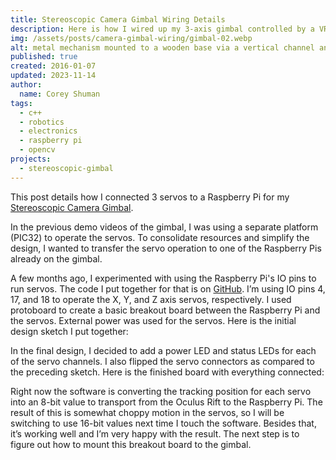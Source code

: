 ```yaml
---
title: Stereoscopic Camera Gimbal Wiring Details
description: Here is how I wired up my 3-axis gimbal controlled by a VR headset.
img: /assets/posts/camera-gimbal-wiring/gimbal-02.webp
alt: metal mechanism mounted to a wooden base via a vertical channel and metal shaft
published: true
created: 2016-01-07
updated: 2023-11-14
author: 
  name: Corey Shuman
tags: 
  - c++
  - robotics
  - electronics
  - raspberry pi
  - opencv
projects:
  - stereoscopic-gimbal
---
```


This post details how I connected 3 servos to a Raspberry Pi for my [Stereoscopic Camera Gimbal](./post/camera-gimbal-demo).

In the previous demo videos of the gimbal, I was using a separate platform (PIC32) to operate the servos. To consolidate resources and simplify the design, I wanted to transfer the servo operation to one of the Raspberry Pis already on the gimbal.

A few months ago, I experimented with using the Raspberry Pi's IO pins to run servos. The code I put together for that is on [GitHub](https://github.com/coreyshuman/stereo_raspi). I’m using IO pins 4, 17, and 18 to operate the X, Y, and Z axis servos, respectively. I used protoboard to create a basic breakout board between the Raspberry Pi and the servos. External power was used for the servos. Here is the initial design sketch I put together:

<position justify="center">
  <progressive-image src="/assets/posts/camera-gimbal-wiring/gimbal-01.webp" alt="a protoboard with drawing over it showing how power and data pins will connext to 3 servos" size="large" >
  </progressive-image>
</position>

In the final design, I decided to add a power LED and status LEDs for each of the servo channels. I also flipped the servo connectors as compared to the preceding sketch. Here is the finished board with everything connected:

<position justify="center">
  <progressive-image src="/assets/posts/camera-gimbal-wiring/gimbal-02.webp" alt="a protoboard with soldered headers for a raspberry pi, 3 servos, and power" size="large" >
  </progressive-image>
</position>

Right now the software is converting the tracking position for each servo into an 8-bit value to transport from the Oculus Rift to the Raspberry Pi. The result of this is somewhat choppy motion in the servos, so I will be switching to use 16-bit values next time I touch the software. Besides that, it’s working well and I’m very happy with the result. The next step is to figure out how to mount this breakout board to the gimbal.
